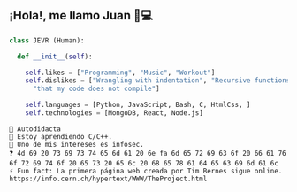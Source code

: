 ## ¡Hola!, me llamo Juan 👋💻
```py
class JEVR (Human):

  def __init__(self):

    self.likes = ["Programming", "Music", "Workout"]
    self.dislikes = ["Wrangling with indentation", "Recursive functions",
      "that my code does not compile"]

    self.languages = [Python, JavaScript, Bash, C, HtmlCss, ]
    self.technologies = [MongoDB, React, Node.js]
```

    🔋 Autodidacta
    🎯 Estoy aprendiendo C/C++.
    🔐 Uno de mis intereses es infosec.
    ❓ 4d 69 20 73 69 73 74 65 6d 61 20 6e fa 6d 65 72 69 63 6f 20 66 61 76 6f 72 69 74 6f 20 65 73 20 65 6c 20 68 65 78 61 64 65 63 69 6d 61 6c
    ⚡ Fun fact: La primera página web creada por Tim Bernes sigue online. https://info.cern.ch/hypertext/WWW/TheProject.html
